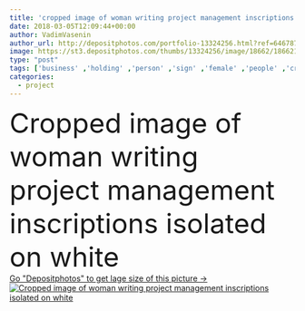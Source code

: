 ```yaml
---
title: 'cropped image of woman writing project management inscriptions isolated on white'
date: 2018-03-05T12:09:44+00:00
author: VadimVasenin
author_url: http://depositphotos.com/portfolio-13324256.html?ref=64678756
image: https://st3.depositphotos.com/thumbs/13324256/image/18662/186621552/api_thumb_450.jpg?forcejpeg=true
type: "post"
tags: ['business' ,'holding' ,'person' ,'sign' ,'female' ,'people' ,'creativity' ,'hand' ,'symbol' ,'creative' ,'text' ,'woman' ,'writing' ,'finance' ,'strategy' ,'marketing' ,'alone' ,'engineering' ,'plan' ,'products' ,'marker' ,'processes' ,'partial' ,'inscriptions' ,'faceless' ,'Isolated On White' ,'Studio Shot' ,'young adult' ,'project management' ,'cropped image' ]
categories: 
  - project
---
```

<div aling="center">
            <font size="60"> Cropped image of woman writing project management inscriptions isolated on white</font>   
</div>
<div>
    <a href='https://depositphotos.com/186621552/stock-photo-cropped-image-woman-writing-project.html?ref=64678756' target=_blank > Go "Depositphotos" to get lage size of this picture ->
        <img href='https://depositphotos.com/186621552/stock-photo-cropped-image-woman-writing-project.html?ref=64678756' src='https://st3.depositphotos.com/13324256/18662/i/950/depositphotos_186621552-stock-photo-cropped-image-woman-writing-project.jpg?forcejpeg=true' alt='Cropped image of woman writing project management inscriptions isolated on white' >
    </a>
</div>
